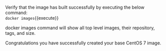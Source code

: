 
Verify that the image has built successfully by executing the below command:
<br>`docker images`{{execute}}

docker images command will show all top level images, their repository, tags, and size.

Congratulations you have successfully created your base CentOS 7 image.
